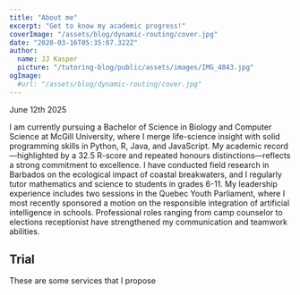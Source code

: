 ```yaml
---
title: "About me"
excerpt: "Get to know my academic progress!"
coverImage: "/assets/blog/dynamic-routing/cover.jpg"
date: "2020-03-16T05:35:07.322Z"
author:
  name: JJ Kasper
  picture: "/tutoring-blog/public/assets/images/IMG_4043.jpg"
ogImage:
  #url: "/assets/blog/dynamic-routing/cover.jpg"
---
```


June 12th 2025

 I am currently pursuing a Bachelor of Science in Biology and Computer Science at McGill University, where I merge life-science insight with solid programming skills in Python, R, Java, and JavaScript. My academic record—highlighted by a 32.5 R-score and repeated honours distinctions—reflects a strong commitment to excellence. I have conducted field research in Barbados on the ecological impact of coastal breakwaters, and I regularly tutor mathematics and science to students in grades 6-11. My leadership experience includes two sessions in the Quebec Youth Parliament, where I most recently sponsored a motion on the responsible integration of artificial intelligence in schools. Professional roles ranging from camp counselor to elections receptionist have strengthened my communication and teamwork abilities.

## Trial

These are some services that I propose